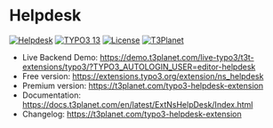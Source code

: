 # Helpdesk

  [![Helpdesk](https://img.shields.io/badge/stable-v13.0.1-green?style=flat-square)](https://github.com/nitsan-technologies/ns_helpdesk/tree/13.0.1) [![TYPO3 13](https://img.shields.io/badge/TYPO3-13-orange.svg?style=flat-square)](https://get.typo3.org/version/13) [![License](https://img.shields.io/badge/license-GPL--3.0-orange?style=flat-square)](https://www.gnu.org/licenses/gpl-3.0.en.html) [![T3Planet](https://img.shields.io/badge/T3Planet-Helpdesk-50b99a?style=flat-square)](https://t3planet.com/typo3-helpdesk-extension)

- Live Backend Demo: https://demo.t3planet.com/live-typo3/t3t-extensions/typo3/?TYPO3_AUTOLOGIN_USER=editor-helpdesk
- Free version: https://extensions.typo3.org/extension/ns_helpdesk
- Premium version: https://t3planet.com/typo3-helpdesk-extension
- Documentation: https://docs.t3planet.com/en/latest/ExtNsHelpDesk/Index.html
- Changelog: https://t3planet.com/typo3-helpdesk-extension

